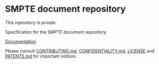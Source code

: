# SMPTE document repository

_This repository is private._

Specification for the SMPTE document repository.

[Documentation](https://doc.smpte-doc.org/ag-document-repo/main/)

Please consult [CONTRIBUTING.md](./CONTRIBUTING.md), [CONFIDENTIALITY.md](./CONFIDENTIALITY.md), [LICENSE](./LICENSE) and
[PATENTS.md](./PATENTS.md) for important notices.
